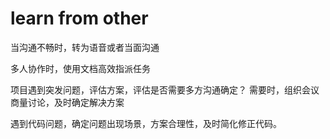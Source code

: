 # learn from other

当沟通不畅时，转为语音或者当面沟通

多人协作时，使用文档高效指派任务

项目遇到突发问题，评估方案，评估是否需要多方沟通确定？
需要时，组织会议商量讨论，及时确定解决方案

遇到代码问题，确定问题出现场景，方案合理性，及时简化修正代码。
